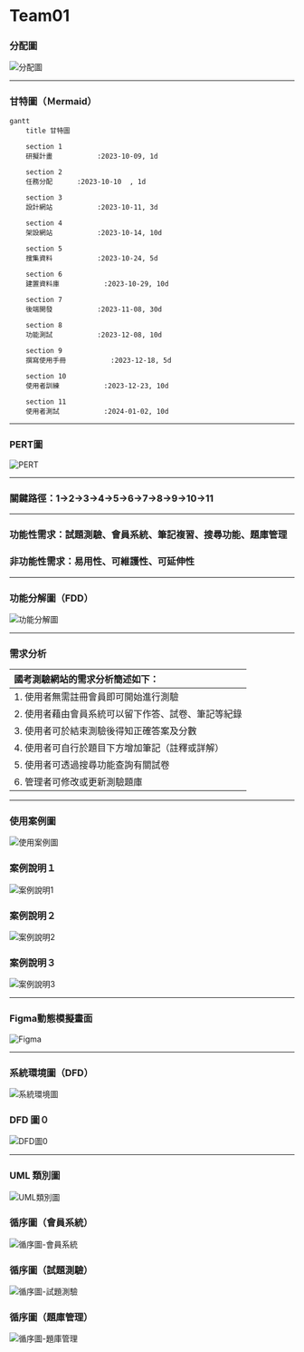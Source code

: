 # Team01

### 分配圖
![分配圖](分配圖.png "分配圖")

---

### 甘特圖（Ｍermaid）
```mermaid
gantt
    title 甘特圖

    section 1
    研擬計畫           :2023-10-09, 1d

    section 2
    任務分配      :2023-10-10  , 1d

    section 3
    設計網站           :2023-10-11, 3d

    section 4
    架設網站           :2023-10-14, 10d

    section 5
    搜集資料           :2023-10-24, 5d

    section 6
    建置資料庫           :2023-10-29, 10d

    section 7
    後端開發           :2023-11-08, 30d

    section 8
    功能測試           :2023-12-08, 10d

    section 9
    撰寫使用手冊           :2023-12-18, 5d

    section 10
    使用者訓練           :2023-12-23, 10d

    section 11
    使用者測試           :2024-01-02, 10d
```
---



### PERT圖
![PERT](PERT.png "PERT")

---

### 關鍵路徑：1→2→3→4→5→6→7→8→9→10→11

---

### 功能性需求：試題測驗、會員系統、筆記複習、搜尋功能、題庫管理

### 非功能性需求：易用性、可維護性、可延伸性

---

### 功能分解圖（FDD）
![功能分解圖](功能分解圖.png "功能分解圖")

---

### 需求分析

|國考測驗網站的需求分析簡述如下：|
|:----------------------------|
|1. 使用者無需註冊會員即可開始進行測驗|
|2. 使用者藉由會員系統可以留下作答、試卷、筆記等紀錄|
|3. 使用者可於結束測驗後得知正確答案及分數|
|4. 使用者可自行於題目下方增加筆記（註釋或詳解）|
|5. 使用者可透過搜尋功能查詢有關試卷|
|6. 管理者可修改或更新測驗題庫|

---

### 使用案例圖
![使用案例圖](使用案例圖.png "使用案例圖")

### 案例說明１
![案例說明1](案例說明1.png "案例說明1")

### 案例說明２
![案例說明2](案例說明2.png "案例說明2")

### 案例說明３
![案例說明3](案例說明3.png "案例說明3")

---

### Figma動態模擬畫面
![Figma](Figma.png "Figma")

---

### 系統環境圖（DFD）
![系統環境圖](系統環境圖.png "系統環境圖")

### DFD 圖０
![DFD圖0](DFD圖0.png "DFD圖0")

---

### UML 類別圖
![UML類別圖](UML類別圖.png "UML類別圖")

### 循序圖（會員系統）
![循序圖-會員系統](循序圖-會員系統 "循序圖-會員系統")

### 循序圖（試題測驗）
![循序圖-試題測驗](循序圖-試題測驗 "循序圖-試題測驗")

### 循序圖（題庫管理）
![循序圖-題庫管理](循序圖-題庫管理 "循序圖-題庫管理")
